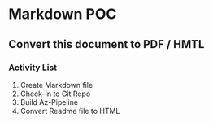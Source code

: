 # Markdown POC

## Convert this document to PDF / HMTL

### Activity List
1. Create Markdown file
1. Check-In to Git Repo
1. Build Az-Pipeline
1. Convert Readme file to HTML 
